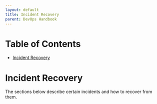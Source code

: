 ```yaml
---
layout: default
title: Incident Recovery
parent: DevOps Handbook
---
```


# Table of Contents

<!-- START doctoc generated TOC please keep comment here to allow auto update -->
<!-- DON'T EDIT THIS SECTION, INSTEAD RE-RUN doctoc TO UPDATE -->

- [Incident Recovery](#incident-recovery)

<!-- END doctoc generated TOC please keep comment here to allow auto update -->

# Incident Recovery

The sections below describe certain incidents and how to recover from them.

